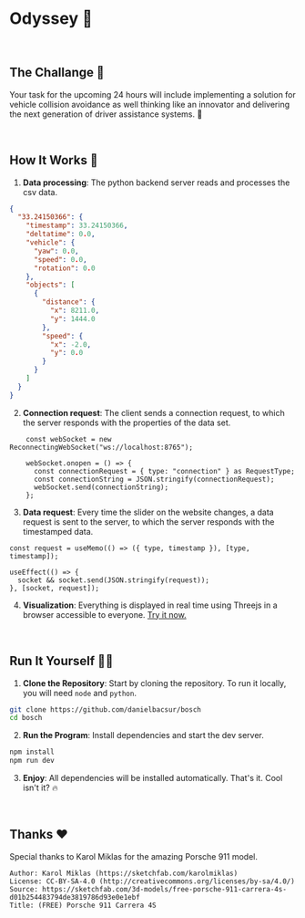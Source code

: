 # Odyssey 🚗

<br/>

## The Challange 🎯

Your task for the upcoming 24 hours will include implementing a solution for vehicle collision avoidance as well thinking like an innovator and delivering the next generation of driver assistance systems. 🧠

<br/>

## How It Works 🚀

1. **Data processing**: The python backend server reads and processes the csv data.
```json
{
  "33.24150366": {
    "timestamp": 33.24150366,
    "deltatime": 0.0,
    "vehicle": {
      "yaw": 0.0,
      "speed": 0.0,
      "rotation": 0.0
    },
    "objects": [
      {
        "distance": {
          "x": 8211.0,
          "y": 1444.0
        },
        "speed": {
          "x": -2.0,
          "y": 0.0
        }
      }
    ]
  }
}

```
2. **Connection request**: The client sends a connection request, to which the server responds with the properties of the data set.
```tsx
    const webSocket = new ReconnectingWebSocket("ws://localhost:8765");

    webSocket.onopen = () => {
      const connectionRequest = { type: "connection" } as RequestType;
      const connectionString = JSON.stringify(connectionRequest);
      webSocket.send(connectionString);
    };
```
3. **Data request**: Every time the slider on the website changes, a data request is sent to the server, to which the server responds with the timestamped data.
```tsx
const request = useMemo(() => ({ type, timestamp }), [type, timestamp]);

useEffect(() => {
  socket && socket.send(JSON.stringify(request));
}, [socket, request]);
```
4. **Visualization**: Everything is displayed in real time using Threejs in a browser accessible to everyone. [Try it now.](https://markdownlivepreview.com/)

<br/>

## Run It Yourself 🏃‍♂️

1. **Clone the Repository**: Start by cloning the repository. To run it locally, you will need `node` and `python`.
```bash
git clone https://github.com/danielbacsur/bosch
cd bosch
```
2. **Run the Program**: Install dependencies and start the dev server.
```bash
npm install
npm run dev
```
3. **Enjoy**: All dependencies will be installed automatically. That's it. Cool isn't it? 🔥

<br/>

## Thanks ❤️
Special thanks to Karol Miklas for the amazing Porsche 911 model.
```
Author: Karol Miklas (https://sketchfab.com/karolmiklas)
License: CC-BY-SA-4.0 (http://creativecommons.org/licenses/by-sa/4.0/)
Source: https://sketchfab.com/3d-models/free-porsche-911-carrera-4s-d01b254483794de3819786d93e0e1ebf
Title: (FREE) Porsche 911 Carrera 4S
```
